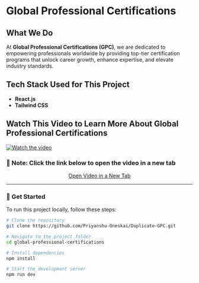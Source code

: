 # Global Professional Certifications

## What We Do
At **Global Professional Certifications (GPC)**, we are dedicated to empowering professionals worldwide by providing top-tier certification programs that unlock career growth, enhance expertise, and elevate industry standards.

## Tech Stack Used for This Project
- **React.js**
- **Tailwind CSS**

## Watch This Video to Learn More About Global Professional Certifications
[![Watch the video](https://img.youtube.com/vi/2FWaO_Cf0eg/maxresdefault.jpg)](https://www.youtube.com/watch?v=2FWaO_Cf0eg)

### 📌 Note: Click the link below to open the video in a new tab
<p align="center">
  <a href="https://www.youtube.com/watch?v=2FWaO_Cf0eg" target="_blank" rel="noopener noreferrer">
    Open Video in a New Tab
  </a>
</p>

---

### 🚀 Get Started
To run this project locally, follow these steps:

```bash
# Clone the repository
git clone https://github.com/Priyanshu-Oneskai/Duplicate-GPC.git

# Navigate to the project folder
cd global-professional-certifications

# Install dependencies
npm install

# Start the development server
npm run dev
